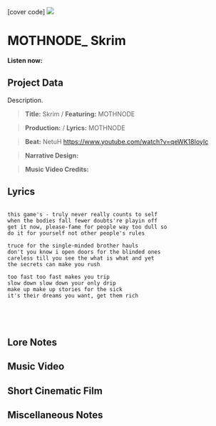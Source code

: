 [cover code] ![](57175019_319474918741616_8502199518755923887_n.jpg)

# MOTHNODE_ Skrim

**Listen now:** 

## Project Data

Description.

> **Title:** Skrim / **Featuring:** MOTHNODE

> **Production:**  / **Lyrics:** MOTHNODE

> **Beat:** NetuH https://www.youtube.com/watch?v=qeWK18IoyIc

> **Narrative Design:**

> **Music Video Credits:**


## Lyrics

```

this game's - truly never really counts to self
when the bodies fall fewer doubts're playin off 
get it now, please-fame for people way too dull so 
do it for yourself not other people's rules

truce for the single-minded brother hauls
don't you know i open doors for the blinded ones
careless till you see the what is what and yet
the secrets can make you rush

too fast too fast makes you trip
slow down slow down your only drip
make up make up stories for the sick
it's their dreams you want, get them rich





```

## Lore Notes

## Music Video

## Short Cinematic Film

## Miscellaneous Notes
